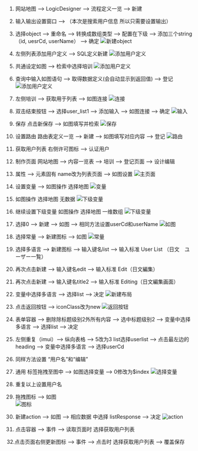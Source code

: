 1. 网站地图 --> LogicDesigner --> 流程定义一览 --> 新建

2. 输入输出设置窗口 --> （本次是搜索用户信息 所以只需要设置输出） 

3. 选择object --> 重命名 --> 转换成数组类型 --> 配置在下级 --> 添加三个string（id, uesrCd, userName） --> 确定 
![新建object](pictures/9130e5b044d803b4dfd2ebd228f7940.png) 

4. 左侧列表添加用户定义 --> SQL定义新建 
![添加用户定义](pictures/3121d275a8236f08cb1a4fc2250d048.png) 

5. 共通设定如图 --> 检索中选择培训 
![添加用户定义](pictures/44b377d18ad0469bf439fdb066a1950.png) 

6. 查询中输入如图语句 --> 取得数据定义(会自动显示到返回值) --> 登记 
![添加用户定义](pictures/0b9482dfdf4ce4f03b1ba7c1e4c8729.png) 

7. 左侧培训 --> 获取用于列表 --> 如图连接
![连接](pictures/c540e5c3df425c9ec082286db54afc5.png) 

8. 双击结束按钮 --> 选择user_list1 --> 添加输入 --> 如图连接 --> 确定 
![输入](pictures/dc485900a1bbacdc38cbd40dfa7bc71.png) 

9. 保存 
点击新保存 --> 如图填写并检索
![保存](pictures/72b5f1d9be482aab37451b718bcdc8a.png) 

10. 设置路由
路由表定义一览 --> 新建 --> 如图填写对应内容 --> 登记 
![路由](pictures/c31dd6941ec8ba8a98ed245df0d132e.png) 

11. 获取用户列表 右侧许可图标 --> 认证用户 

12. 制作页面 
网站地图 --> 内容一览表 --> 培训 --> 登记页面 --> 设计编辑

13. 属性 --> 元素固有 name改为列表页面 --> 如图设置
![主页面](pictures/f9ff3c07e7273d58a74d4cc76a8c217.png) 

14. 设置变量 --> 如图操作 选择地图 
![变量](pictures/e9d74af7d0832d5099553a36064fbf3.png) 

15. 如图操作 选择地图 无数据
![下级变量](pictures/ba29ac2b2e9a69482bfaa44a0e55a7a.png) 

16. 继续设置下级变量 如图操作 选择地图 一维数组
![下级变量](pictures/ce2fb98e13e328fb1447dd2563882d2.png) 

17. 选择0 --> 新建 --> 如图 --> 相同方法设置userCd和userName
![如图](pictures/b0a9d9c35d1c3efd4af6a9240f011d2.png) 

18. 选择常量 --> 新建图标 --> 如图
![常量](pictures/5ec506989233c23fd11e43e1439c4e9.png) 

19. 选择多语言 --> 新建图标 --> 输入键名list --> 输入标准 User List （日文　ユーザー一覧）

20. 再次点击新建 --> 输入键名edit --> 输入标准 Edit（日文編集）

21. 再次点击新建 --> 输入键名title2 --> 输入标准 Editing（日文編集画面）

22. 变量中选择多语言 --> 选择list --> 决定
![新建布局](pictures/80dbe05a9eac181f8565ce8f7f4f518.png) 

23. 点击返回按钮 --> iconClass改为new
![返回按钮](pictures/fa08ac99471950cd166fb4685c94bef.png) 

24. 表单容器 --> 删除除标题级别2外所有内容 --> 选中标题级别2 --> 变量中选择多语言 --> 选择list --> 决定

25. 左侧重复（imui）--> 纵向表格 --> 5改为3 list选择userlist --> 点击最左边的heading -->  变量中选择多语言 --> 选择userCd

26. 同样方法设置 “用户名”和“编辑”

27. 通用 标签拖拽至图中 --> 如图选择变量 --> 0修改为$index
![选择变量](pictures/9634e9d793d555d707847c72e8ed00f.png) 

28. 重复以上设置用户名

29. 拖拽图标 --> 如图   
![图标](pictures/e975fcac202380e622241d495cf39b0.png) 

30. 新建action --> 如图 --> 相应数据 中选择 listResponse --> 决定 
![action](pictures/58bb334ee82f264785dd3ba84138140.png) 

31. 点击容器 --> 事件 --> 读取页面时 选择获取用户列表

32.点击页面右侧更新图标 --> 事件 --> 点击时 选择获取用户列表 --> 覆盖保存


